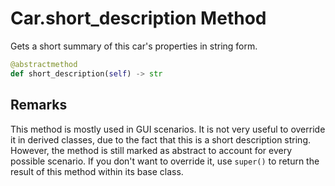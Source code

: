 # Car.short_description Method
Gets a short summary of this car's properties in string form.

```Python
@abstractmethod
def short_description(self) -> str
```

## Remarks
This method is mostly used in GUI scenarios. It is not very useful to override it in derived classes, due to the fact that this is a short description string. However, the method is still marked as abstract to account for every possible scenario. If you don't want to override it, use `super()` to return the result of this method within its base class.